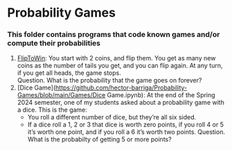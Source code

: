 # Probability Games
### This folder contains programs that code known games and/or compute their probabilities

1. [FlipToWin](https://github.com/hector-barriga/Probability-Games/blob/main/Games/FlipToWin.ipynb): You start with 2 coins, and flip them. You get as many new coins as the number of tails you get, and you can flip again. At any turn, if you get all heads, the game stops.  
    Question. What is the probability that the game goes on forever?
2. [Dice Game](https://github.com/hector-barriga/Probability-Games/blob/main/Games/Dice Game.ipynb): At the end of the Spring 2024 semester, one of my students asked about a probability game with a dice. This is the game:
    - You roll a different number of dice, but they’re all six sided.
    - If a dice roll a 1, 2 or 3 that dice is worth zero points, if you roll 4 or 5 it’s worth one point, and if you roll a 6 it’s worth two points.
   Question. What is the probabilty of getting 5 or more points?
